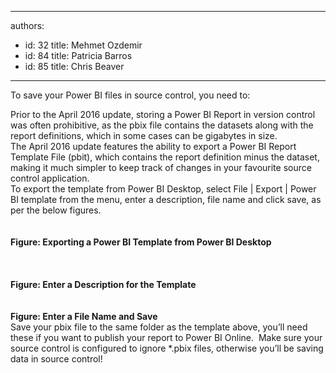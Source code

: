

---
authors:
  - id: 32
    title: Mehmet Ozdemir
  - id: 84
    title: Patricia Barros
  - id: 85
    title: Chris Beaver
---




<span class='intro'> ​To save your Power BI files in source control, you need to&#58;<br> </span>

<p></p>​​Prior to the April 2016 update, storing a Power BI Report in version control was often prohibitive, as the pbix file contains the datasets along with the report definitions, which in some cases can be gigabytes in size.<br>The April 2016 update features the ability to export a Power BI Report Template File (pbit), which contains the report definition minus the dataset, making it much simpler to keep track of changes in your favourite source control application.<br>To export the template from Power BI Desktop, select File | Export | Power BI template from the menu, enter a description, file name and click save, as per the below figures.<br><div class="ms-rtestate-read ms-rte-embedcode ms-rte-embedil ms-rtestate-notify"><img src="/PublishingImages/PowerBI-SourceControl-1-3.jpg" alt="" />&#160;</div><br><strong>Figure&#58; Exporting a Power BI Template from Power BI Desktop</strong><br>​<div class="ms-rtestate-read ms-rte-embedcode ms-rte-embedil ms-rtestate-notify"><img src="/PublishingImages/PowerBI-SourceControl-2-3.jpg" unselectable="on" alt="" />&#160;</div>​<br><strong>Figure&#58; Enter a Description for the Template</strong><br><div class="ms-rtestate-read ms-rte-embedcode ms-rte-embedil ms-rtestate-notify s4-wpActive"><img src="/PublishingImages/PowerBI-SourceControl-3-3.jpg" alt="" />&#160;</div><br><strong>Figure&#58; Enter a File Name and Save</strong><br>Save your pbix file to the same folder as the template above, you’ll need these if you want to publish your report to Power BI Online. &#160;Make sure your source control is configured to ignore *.pbix files, otherwise you’ll be saving data in source control!<br>


